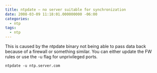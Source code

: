 ```yaml
---
title: ntpdate – no server suitable for synchronization
date: 2008-03-09 11:18:01.000000000 -06:00
categories:
  - ntp
tags:
  - ntp
---
```

This is caused by the ntpdate binary not being able to pass data back  because of a firewall or something similar. You can either update the  FW rules or use the -u flag for unprivileged ports.
```shell
ntpdate -u ntp.server.com
```
